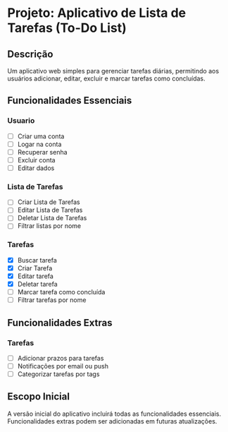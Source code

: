 # Projeto: Aplicativo de Lista de Tarefas (To-Do List)

## Descrição
Um aplicativo web simples para gerenciar tarefas diárias, permitindo aos usuários adicionar, editar, excluir e marcar tarefas como concluídas.

## Funcionalidades Essenciais

### Usuario
- [ ] Criar uma conta
- [ ] Logar na conta
- [ ] Recuperar senha
- [ ] Excluir conta
- [ ] Editar dados

### Lista de Tarefas
- [ ] Criar Lista de Tarefas
- [ ] Editar Lista de Tarefas
- [ ] Deletar Lista de Tarefas
- [ ] Filtrar listas por nome

### Tarefas
- [X] Buscar tarefa
- [X] Criar Tarefa
- [X] Editar tarefa
- [X] Deletar tarefa
- [ ] Marcar tarefa como concluída
- [ ] Filtrar tarefas por nome

## Funcionalidades Extras

### Tarefas
- [ ] Adicionar prazos para tarefas
- [ ] Notificações por email ou push
- [ ] Categorizar tarefas por tags

## Escopo Inicial
A versão inicial do aplicativo incluirá todas as funcionalidades essenciais. Funcionalidades extras podem ser adicionadas em futuras atualizações.